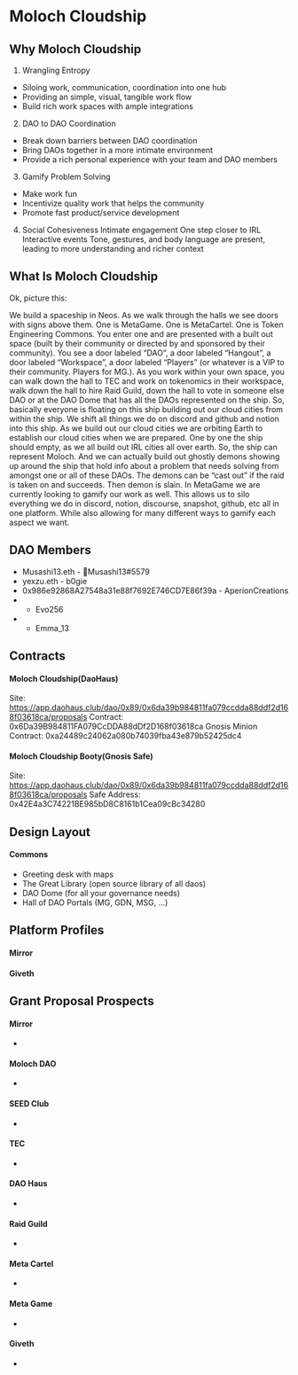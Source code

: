 # Moloch Cloudship

## Why Moloch Cloudship

1. Wrangling Entropy
* Siloing work, communication, coordination into one hub
* Providing an simple, visual, tangible work flow
* Build rich work spaces with ample integrations
2. DAO to DAO Coordination
* Break down barriers between DAO coordination
* Bring DAOs together in a more intimate environment
* Provide a rich personal experience with your team and DAO members
3. Gamify Problem Solving
* Make work fun
* Incentivize quality work that helps the community
* Promote fast product/service development
4. Social Cohesiveness
Intimate engagement
One step closer to IRL
Interactive events
Tone, gestures, and body language are present, leading to more understanding and richer context

## What Is Moloch Cloudship

Ok, picture this:

We build a spaceship in Neos. As we walk through the halls we see doors with signs above them. One is MetaGame. One is MetaCartel. One is Token Engineering Commons. You enter one and are presented with a built out space (built by their community or directed by and sponsored by their community). You see a door labeled “DAO”, a door labeled “Hangout”, a door labeled “Workspace”, a door labeled “Players” (or whatever is a VIP to their community. Players for MG.). As you work within your own space, you can walk down the hall to TEC and work on tokenomics in their workspace, walk down the hall to hire Raid Guild, down the hall to vote in someone else DAO or at the DAO Dome that has all the DAOs represented on the ship.
So, basically everyone is floating on this ship building out our cloud cities from within the ship. We shift all things we do on discord and github and notion into this ship. As we build out our cloud cities we are orbiting Earth to establish our cloud cities when we are prepared. One by one the ship should empty, as we all build out IRL cities all over earth. So, the ship can represent Moloch. And we can actually build out ghostly demons showing up around the ship that hold info about a problem that needs solving from amongst one or all of these DAOs.
The demons can be “cast out” if the raid is taken on and succeeds. Then demon is slain.
In MetaGame we are currently looking to gamify our work as well.
This allows us to silo everything we do in discord, notion, discourse, snapshot, github, etc all in one platform.
While also allowing for many different ways to gamify each aspect we want.

## DAO Members

* Musashi13.eth - 🐙Musashi13#5579
* yexzu.eth - b0gie
* 0x986e92868A27548a31e88f7692E746CD7E86f39a - AperionCreations
*  - Evo256
*   - Emma_13

## Contracts

#### Moloch Cloudship(DaoHaus)
Site: https://app.daohaus.club/dao/0x89/0x6da39b984811fa079ccdda88ddf2d168f03618ca/proposals
Contract: 0x6Da39B984811FA079CcDDA88dDf2D168f03618ca
Gnosis Minion Contract: 0xa24489c24062a080b74039fba43e879b52425dc4

#### Moloch Cloudship Booty(Gnosis Safe)
Site: https://app.daohaus.club/dao/0x89/0x6da39b984811fa079ccdda88ddf2d168f03618ca/proposals
Safe Address: 0x42E4a3C74221BE985bD8C8161b1Cea09cBc34280

## Design Layout

#### Commons

* Greeting desk with maps
* The Great Library (open source library of all daos)
* DAO Dome (for all your governance needs)
* Hall of DAO Portals (MG, GDN, MSG, ...)

## Platform Profiles

#### Mirror


#### Giveth


## Grant Proposal Prospects

#### Mirror
* 

#### Moloch DAO
* 

#### SEED Club
* 

#### TEC
* 

#### DAO Haus
* 

#### Raid Guild
* 

#### Meta Cartel
* 

#### Meta Game
*

#### Giveth
*

